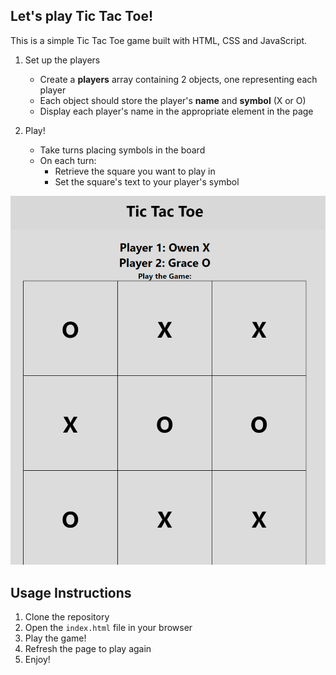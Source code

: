 ## Let's play Tic Tac Toe!

This is a simple Tic Tac Toe game built with HTML, CSS and JavaScript.

1. Set up the players

   - Create a **players** array containing 2 objects, one representing each player
   - Each object should store the player's **name** and **symbol** (X or O)
   - Display each player's name in the appropriate element in the page

2. Play!

   - Take turns placing symbols in the board
   - On each turn:
     - Retrieve the square you want to play in
     - Set the square's text to your player's symbol

![Tic Tac Toe](./assets/Game%20Board.png)

## Usage Instructions

1. Clone the repository
2. Open the `index.html` file in your browser
3. Play the game!
4. Refresh the page to play again
5. Enjoy!

